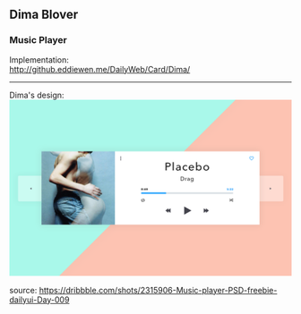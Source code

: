 ## Dima Blover
### Music Player

Implementation:  
<http://github.eddiewen.me/DailyWeb/Card/Dima/>

----

Dima's design:
![player](player.png)

source: <https://dribbble.com/shots/2315906-Music-player-PSD-freebie-dailyui-Day-009>